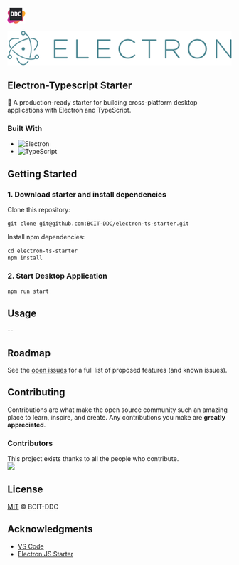 <div id="top"></div>

<!-- PROJECT LOGO -->
<br />

  <a align="left" href="https://github.com/BCIT-DDC">
    <img src="./assets/images/bcit-ddc-logo.svg" alt="Logo" width="40">
  </a>

[![Electron Logo](./assets/images/electron.svg)](https://electronjs.org)

<!-- ABOUT THE PROJECT -->

## Electron-Typescript Starter

🚀 A production-ready starter for building cross-platform desktop applications with Electron and TypeScript.

### Built With

-   ![Electron](https://img.shields.io/badge/-Electron-050B1E?&logo=Electron)
-   ![TypeScript](https://img.shields.io/badge/-TypeScript-050B1E?&logo=TypeScript)

<!-- GETTING STARTED -->

## Getting Started

### 1. Download starter and install dependencies

Clone this repository:

```
git clone git@github.com:BCIT-DDC/electron-ts-starter.git
```

Install npm dependencies:

```
cd electron-ts-starter
npm install
```

### 2. Start Desktop Application

```
npm run start
```

<!-- USAGE EXAMPLES -->

## Usage

--

<!-- ROADMAP -->

## Roadmap

<!-- -   [x] Add Changelog -->

See the [open issues](https://github.com/BCIT-DDC/electron-ts-starter/issues) for a full list of proposed features (and known issues).

<!-- CONTRIBUTING -->

## Contributing

Contributions are what make the open source community such an amazing place to learn, inspire, and create. Any contributions you make are **greatly appreciated**.

<!-- If you would like to contribute, please have a look at our [contributing guidelines](https://github.com/BCIT-DDC/docs/blob/main/contributing.md). -->

### Contributors

This project exists thanks to all the people who contribute.
<br/>
<a href="https://github.com/BCIT-DDC/electron-ts-starter/graphs/contributors">
<img src="https://contrib.rocks/image?repo=bcit-ddc/electron-ts-starter" height="40"/>
</a>

<!-- TESTING -->

<!-- ## TESTING -->

<!-- LINTING -->

<!-- ## Linting -->

<!-- LICENSE -->

## License

[MIT](LICENSE.md) © BCIT-DDC

<!-- ACKNOWLEDGMENTS -->

## Acknowledgments

-   [VS Code](https://github.com/microsoft/vscode)
-   [Electron JS Starter](https://github.com/electron/electron-quick-start)
